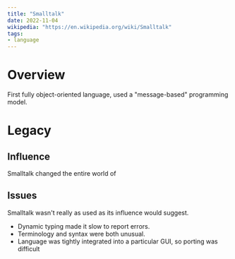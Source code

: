 ```yaml
---
title: "Smalltalk"
date: 2022-11-04
wikipedia: "https://en.wikipedia.org/wiki/Smalltalk"
tags:
- language
---
```

# Overview
First fully object-oriented language, used a "message-based" programming model.

# Legacy

## Influence

Smalltalk changed the entire world of 

## Issues

Smalltalk wasn't really as used as its influence would suggest.

* Dynamic typing made it slow to report errors.
* Terminology and syntax were both unusual.
* Language was tightly integrated into a particular GUI, so porting was difficult